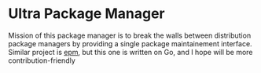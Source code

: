 # Ultra Package Manager

Mission of this package manager is to break the walls between distribution package managers by providing a single package maintainement interface.
Similar project is [epm](https://github.com/michaelrsweet/epm), but this one is written on Go, and I hope will be more contribution-friendly

